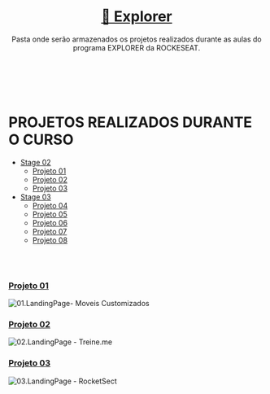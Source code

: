 
<h1 align="center">
    <a href="https://www.rocketseat.com.br/explorer"> 🚀 Explorer </a>
</h1>
<p align="center">Pasta onde serão armazenados os projetos realizados durante as aulas do programa EXPLORER da ROCKESEAT</a>. </p>

<br>
<br>
<br>
<br>

# PROJETOS REALIZADOS DURANTE O CURSO

- [Stage 02](#stage-02)
  - [Projeto 01](#projeto-01)
  - [Projeto 02](#projeto-02)
  - [Projeto 03](#projeto-03)
- [Stage 03](#stage-02)
  - [Projeto 04](#projeto-04)
  - [Projeto 05](#projeto-05)
  - [Projeto 06](#projeto-06)
  - [Projeto 07](#projeto-07)
  - [Projeto 08](#projeto-08)


<br>
<br>

### [Projeto 01](https://github.com/RenanFachin/Explorer-Rockeseat/tree/main/STAGE%2002/01.LandingPage-%20Moveis%20Customizados)

![01.LandingPage- Moveis Customizados](https://i.imgur.com/TUwsf54.jpg)

### [Projeto 02](https://github.com/RenanFachin/Explorer-Rockeseat/tree/main/STAGE%2002/02.LandingPage%20-%20Treine.me)

![02.LandingPage - Treine.me](https://i.imgur.com/m7deL7V.jpg)

### [Projeto 03](https://github.com/RenanFachin/Explorer-Rockeseat/tree/main/STAGE%2002/03.LandingPage%20-%20RocketSect)

![03.LandingPage - RocketSect](https://i.imgur.com/e3gCs6a.jpg)
